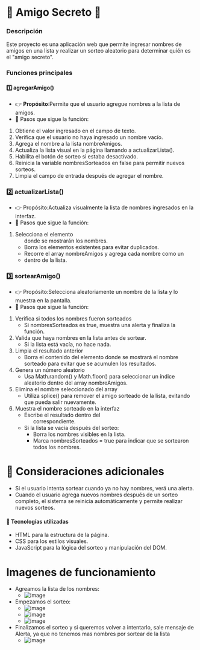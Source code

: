 # 📌 Amigo Secreto 🎁

### Descripción

Este proyecto es una aplicación web que permite ingresar nombres de amigos en una lista y realizar un sorteo aleatorio para determinar quién es el "amigo secreto".

### Funciones principales

#### 1️⃣ agregarAmigo()

- 👉 **Propósito**:Permite que el usuario agregue nombres a la lista de amigos.
- 🔹 Pasos que sigue la función:
1. Obtiene el valor ingresado en el campo de texto.
2. Verifica que el usuario no haya ingresado un nombre vacío.
3. Agrega el nombre a la lista nombreAmigos.
4. Actualiza la lista visual en la página llamando a actualizarLista().
5. Habilita el botón de sorteo si estaba desactivado.
6. Reinicia la variable nombresSorteados en false para permitir nuevos sorteos.
7. Limpia el campo de entrada después de agregar el nombre.

### 2️⃣ actualizarLista()

- 👉 Propósito:Actualiza visualmente la lista de nombres ingresados en la interfaz.
- 🔹 Pasos que sigue la función:
1. Selecciona el elemento <ul> donde se mostrarán los nombres.
2. Borra los elementos existentes para evitar duplicados.
3. Recorre el array nombreAmigos y agrega cada nombre como un <li> dentro de la lista.

### 3️⃣ sortearAmigo()
- 👉 Propósito:Selecciona aleatoriamente un nombre de la lista y lo muestra en la pantalla.
- 🔹 Pasos que sigue la función:
1. Verifica si todos los nombres fueron sorteados
   - Si nombresSorteados es true, muestra una alerta y finaliza la función.
2. Valida que haya nombres en la lista antes de sortear.
   - Si la lista está vacía, no hace nada.
3. Limpia el resultado anterior
   - Borra el contenido del elemento donde se mostrará el nombre sorteado para evitar que se acumulen los resultados.
4. Genera un número aleatorio
   - Usa Math.random() y Math.floor() para seleccionar un índice aleatorio dentro del array nombreAmigos.
5. Elimina el nombre seleccionado del array
   - Utiliza splice() para remover el amigo sorteado de la lista, evitando que pueda salir nuevamente.
6. Muestra el nombre sorteado en la interfaz
   - Escribe el resultado dentro del <ul> correspondiente.
7. Si la lista se vacía después del sorteo:
   - Borra los nombres visibles en la lista.
   - Marca nombresSorteados = true para indicar que se sortearon todos los nombres.


# 📌 Consideraciones adicionales

- Si el usuario intenta sortear cuando ya no hay nombres, verá una alerta.
- Cuando el usuario agrega nuevos nombres después de un sorteo completo, el sistema se reinicia automáticamente y permite realizar nuevos sorteos.

#### 🎯 Tecnologías utilizadas
- HTML para la estructura de la página.
- CSS para los estilos visuales.
- JavaScript para la lógica del sorteo y manipulación del DOM.



# Imagenes de funcionamiento

- Agreamos la lista de los nombres:
   - ![image](https://github.com/user-attachments/assets/ae476f5e-0789-41be-943f-8a69d2da4ae5)
- Empezamos el sorteo:
   -  ![image](https://github.com/user-attachments/assets/31d34cae-99c4-4173-85ca-402ab8e8a207)
   -  ![image](https://github.com/user-attachments/assets/76c407df-844e-4f61-b5f1-03d1a9774955)
   -  ![image](https://github.com/user-attachments/assets/9da41584-7db4-40c4-9033-907a437dd102)
- Finalizamos el sorteo y si queremos volver a intentarlo, sale mensaje de Alerta, ya que no tenemos mas nombres por sortear de la lista
   -  ![image](https://github.com/user-attachments/assets/18c9ee31-78b0-4ef4-bc09-f50e2e1f10e5)



